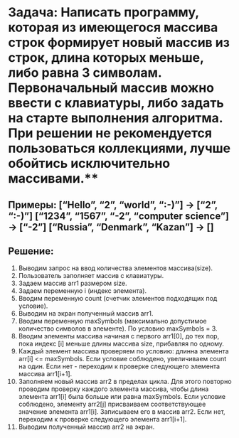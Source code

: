 # **Задача:** Написать программу, которая из имеющегося массива строк формирует новый массив из строк, длина которых меньше, либо равна 3 символам. Первоначальный массив можно ввести с клавиатуры, либо задать на старте выполнения алгоритма. При решении не рекомендуется пользоваться коллекциями, лучше обойтись исключительно массивами.**

## **Примеры:** [“Hello”, “2”, “world”, “:-)”] → [“2”, “:-)”] [“1234”, “1567”, “-2”, “computer science”] → [“-2”] [“Russia”, “Denmark”, “Kazan”] → []

## **Решение:**

1. Выводим запрос на ввод количества элементов массива(size).
2. Пользователь заполняет массив с клавиатуры.
3. Задаем массив arr1 размером size.
4. Задаем переменную i (индекс элемента).
5. Вводим переменную count (счетчик элементов подходящих под условие).
6. Выводим на экран полученный массив arr1.
7. Вводим переменную maxSymbols (максимально допустимое количество символов в элементе). По условию maxSymbols = 3.
8. Вводим элементы массива начиная с первого arr1[0], до тех пор, пока индекс [i] меньше длины массива size, прибавляя по одному.
9. Каждый элемент массива проверяем по условию: длинна элемента arr[i] <= maxSymbols. Если условие соблюдено, увеличиваем count на один. Если нет - переходим к проверке следующего элемента массива arr1[i+1].
10. Заполняем новый массив arr2 в пределах цикла. Для этого повторно проводим проверку каждого элемента массива, чтобы длина элемента arr1[i] была больше или равна maxSymbols. Если условие соблюдено, элементу arr2[j] присваиваем соответствующее значение элемента arr1[i]. Записываем его в массив arr2. Если нет, переходим к проверке следующего элемента arr1[i+1].
11. Выводим полученный массив arr2 на экран.